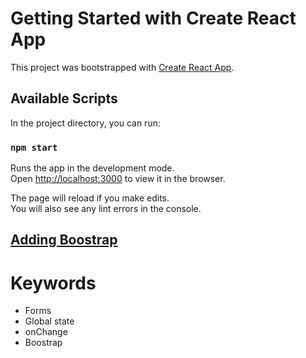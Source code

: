 # Getting Started with Create React App

This project was bootstrapped with [Create React App](https://github.com/facebook/create-react-app).

## Available Scripts

In the project directory, you can run:

### `npm start`

Runs the app in the development mode.\
Open [http://localhost:3000](http://localhost:3000) to view it in the browser.

The page will reload if you make edits.\
You will also see any lint errors in the console.


## [Adding Boostrap]( https://blog.logrocket.com/how-to-use-bootstrap-with-react-a354715d1121/ )
# Keywords 
  * Forms 
  * Global state 
  * onChange 
  * Boostrap
